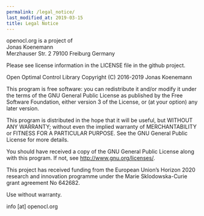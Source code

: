 ```yaml
---
permalink: /legal_notice/
last_modified_at: 2019-03-15
title: Legal Notice
---
```


openocl.org is a project of   
Jonas Koenemann   
Merzhauser Str. 2
79100 Freiburg
Germany

Please see license information in the LICENSE file in the github project.

Open Optimal Control Library
Copyright (C) 2016-2019  Jonas Koenemann

This program is free software: you can redistribute it and/or modify
it under the terms of the GNU General Public License as published by
the Free Software Foundation, either version 3 of the License, or
(at your option) any later version.

This program is distributed in the hope that it will be useful,
but WITHOUT ANY WARRANTY; without even the implied warranty of
MERCHANTABILITY or FITNESS FOR A PARTICULAR PURPOSE.  See the
GNU General Public License for more details.

You should have received a copy of the GNU General Public License
along with this program.  If not, see <http://www.gnu.org/licenses/>.

This project has received funding from the European Union’s Horizon 2020 research and innovation programme under the Marie Sklodowska-Curie grant agreement No 642682.

Use without warranty. 

info [at] openocl.org
